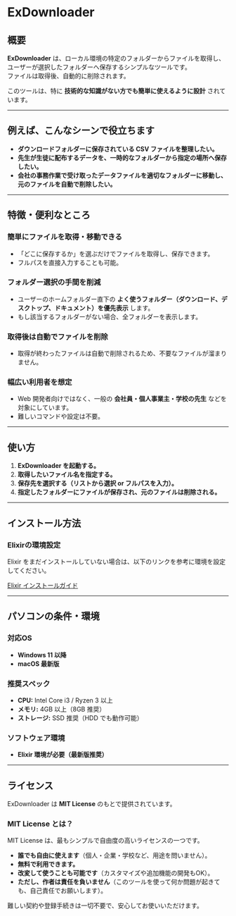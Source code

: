 # ExDownloader

## 概要

**ExDownloader** は、ローカル環境の特定のフォルダーからファイルを取得し、ユーザーが選択したフォルダーへ保存するシンプルなツールです。  
ファイルは取得後、自動的に削除されます。

このツールは、特に **技術的な知識がない方でも簡単に使えるように設計** されています。

---

## 例えば、こんなシーンで役立ちます

- **ダウンロードフォルダーに保存されている CSV ファイルを整理したい。**
- **先生が生徒に配布するデータを、一時的なフォルダーから指定の場所へ保存したい。**
- **会社の事務作業で受け取ったデータファイルを適切なフォルダーに移動し、元のファイルを自動で削除したい。**

---

## 特徴・便利なところ

### **簡単にファイルを取得・移動できる**
- 「どこに保存するか」を選ぶだけでファイルを取得し、保存できます。
- フルパスを直接入力することも可能。

### **フォルダー選択の手間を削減**
- ユーザーのホームフォルダー直下の **よく使うフォルダー（ダウンロード、デスクトップ、ドキュメント）を優先表示** します。
- もし該当するフォルダーがない場合、全フォルダーを表示します。

### **取得後は自動でファイルを削除**
- 取得が終わったファイルは自動で削除されるため、不要なファイルが溜まりません。

### **幅広い利用者を想定**
- Web 開発者向けではなく、一般の **会社員・個人事業主・学校の先生** などを対象にしています。
- 難しいコマンドや設定は不要。

---

## 使い方

1. **ExDownloader を起動する。**
2. **取得したいファイル名を指定する。**
3. **保存先を選択する（リストから選択 or フルパスを入力）。**
4. **指定したフォルダーにファイルが保存され、元のファイルは削除される。**

---

## インストール方法

### **Elixirの環境設定**
Elixir をまだインストールしていない場合は、以下のリンクを参考に環境を設定してください。

[Elixir インストールガイド](https://elixir-lang.org/install.html)

---

## パソコンの条件・環境

### **対応OS**
- **Windows 11 以降**
- **macOS 最新版**

### **推奨スペック**
- **CPU:** Intel Core i3 / Ryzen 3 以上
- **メモリ:** 4GB 以上（8GB 推奨）
- **ストレージ:** SSD 推奨（HDD でも動作可能）

### **ソフトウェア環境**
- **Elixir 環境が必要（最新版推奨）**

---

## ライセンス

ExDownloader は **MIT License** のもとで提供されています。

### **MIT License とは？**
MIT License は、最もシンプルで自由度の高いライセンスの一つです。

- **誰でも自由に使えます**（個人・企業・学校など、用途を問いません）。
- **無料で利用できます。**
- **改変して使うことも可能です**（カスタマイズや追加機能の開発もOK）。
- **ただし、作者は責任を負いません**（このツールを使って何か問題が起きても、自己責任でお願いします）。

難しい契約や登録手続きは一切不要で、安心してお使いいただけます。
